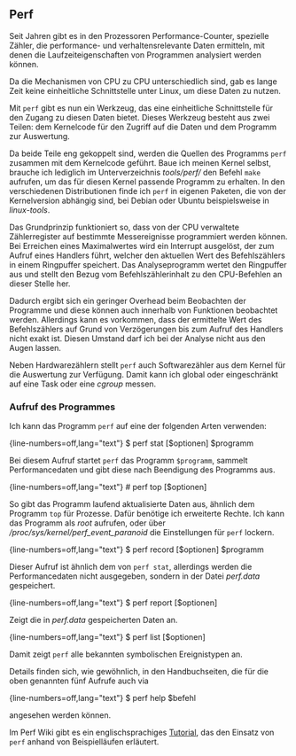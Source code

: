 
## Perf

Seit Jahren gibt es in den Prozessoren Performance-Counter,
spezielle Zähler, die performance- und verhaltensrelevante Daten ermitteln,
mit denen die Laufzeiteigenschaften von Programmen analysiert werden können.

Da die Mechanismen von CPU zu CPU unterschiedlich sind, gab es lange Zeit keine
einheitliche Schnittstelle unter Linux, um diese Daten zu nutzen.

Mit `perf` gibt es nun ein Werkzeug, das eine einheitliche
Schnittstelle für den Zugang zu diesen Daten bietet.
Dieses Werkzeug besteht aus zwei Teilen: dem Kernelcode für
den Zugriff auf die Daten und dem Programm zur Auswertung.

Da beide Teile eng gekoppelt sind, werden die Quellen des Programms `perf`
zusammen mit dem Kernelcode geführt.
Baue ich meinen Kernel selbst, brauche ich lediglich im Unterverzeichnis
*tools/perf/* den Befehl `make` aufrufen, um das für diesen Kernel passende
Programm zu erhalten.
In den verschiedenen Distributionen finde ich `perf` in eigenen Paketen, die
von der Kernelversion abhängig sind, bei Debian oder Ubuntu beispielsweise in
*linux-tools*.

Das Grundprinzip funktioniert so, dass von der CPU verwaltete Zählerregister
auf bestimmte Messereignisse programmiert werden können.
Bei Erreichen eines Maximalwertes wird ein Interrupt ausgelöst, der zum Aufruf
eines Handlers führt, welcher den aktuellen Wert des Befehlszählers in einem
Ringpuffer speichert.
Das Analyseprogramm wertet den Ringpuffer aus und stellt den Bezug vom
Befehlszählerinhalt zu den CPU-Befehlen an dieser Stelle her.

Dadurch ergibt sich ein geringer Overhead beim Beobachten der Programme
und diese können auch innerhalb von Funktionen beobachtet werden.
Allerdings kann es vorkommen, dass der ermittelte Wert des Befehlszählers auf
Grund von Verzögerungen bis zum Aufruf des Handlers nicht exakt ist.
Diesen Umstand darf ich bei der Analyse nicht aus den Augen lassen.

Neben Hardwarezählern stellt `perf` auch Softwarezähler aus dem Kernel
für die Auswertung zur Verfügung.
Damit kann ich global oder eingeschränkt auf eine Task oder eine
*cgroup* messen.

### Aufruf des Programmes

Ich kann das Programm `perf` auf eine der folgenden Arten verwenden:

{line-numbers=off,lang="text"}
    $ perf stat [$optionen] $programm

Bei diesem Aufruf startet `perf` das Programm `$programm`, sammelt
Performancedaten und gibt diese nach Beendigung des Programms aus.

{line-numbers=off,lang="text"}
    # perf top [$optionen]

So gibt das Programm laufend aktualisierte Daten aus, ähnlich dem Programm
`top` für Prozesse.
Dafür benötige ich erweiterte Rechte.
Ich kann das Programm als *root* aufrufen, oder über
*/proc/sys/kernel/perf_event_paranoid* die Einstellungen für `perf` lockern.

{line-numbers=off,lang="text"}
    $ perf record [$optionen] $programm

Dieser Aufruf ist ähnlich dem von `perf stat`, allerdings werden die
Performancedaten nicht ausgegeben, sondern in der Datei  *perf.data*
gespeichert.

{line-numbers=off,lang="text"}
    $ perf report [$optionen]

Zeigt die in *perf.data* gespeicherten Daten an.

{line-numbers=off,lang="text"}
    $ perf list [$optionen]

Damit zeigt `perf` alle bekannten symbolischen Ereignistypen an.

Details finden sich, wie gewöhnlich, in den Handbuchseiten, die für die oben
genannten fünf Aufrufe auch via 

{line-numbers=off,lang="text"}
    $ perf help $befehl

angesehen werden können.

Im Perf Wiki gibt es ein englischsprachiges
[Tutorial](https://perf.wiki.kernel.org/index.php/Tutorial), das den Einsatz
von `perf` anhand von Beispielläufen erläutert.

